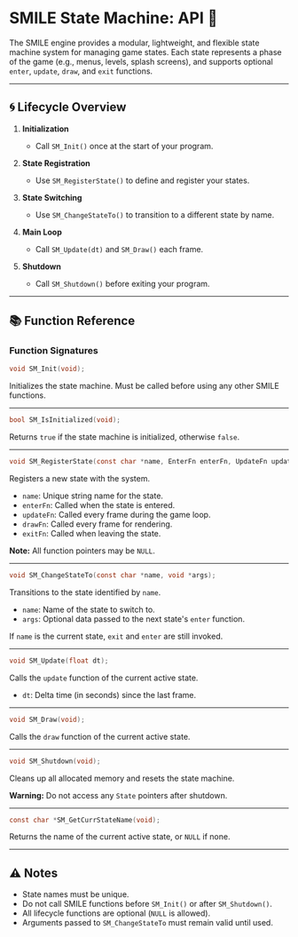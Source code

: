 # SMILE State Machine: API 🤖

The SMILE engine provides a modular, lightweight, and flexible state machine system for managing game states. Each state represents a phase of the game (e.g., menus, levels, splash screens), and supports optional `enter`, `update`, `draw`, and `exit` functions.

---

## 🌀 Lifecycle Overview

1. **Initialization**

   - Call `SM_Init()` once at the start of your program.

2. **State Registration**

   - Use `SM_RegisterState()` to define and register your states.

3. **State Switching**

   - Use `SM_ChangeStateTo()` to transition to a different state by name.

4. **Main Loop**

   - Call `SM_Update(dt)` and `SM_Draw()` each frame.

5. **Shutdown**
   - Call `SM_Shutdown()` before exiting your program.

---

## 📚 Function Reference

### Function Signatures

```c
void SM_Init(void);
```

Initializes the state machine. Must be called before using any other SMILE functions.

---

```c
bool SM_IsInitialized(void);
```

Returns `true` if the state machine is initialized, otherwise `false`.

---

```c
void SM_RegisterState(const char *name, EnterFn enterFn, UpdateFn updateFn, DrawFn drawFn, ExitFn exitFn);
```

Registers a new state with the system.

- `name`: Unique string name for the state.
- `enterFn`: Called when the state is entered.
- `updateFn`: Called every frame during the game loop.
- `drawFn`: Called every frame for rendering.
- `exitFn`: Called when leaving the state.

**Note:** All function pointers may be `NULL`.

---

```c
void SM_ChangeStateTo(const char *name, void *args);
```

Transitions to the state identified by `name`.

- `name`: Name of the state to switch to.
- `args`: Optional data passed to the next state's `enter` function.

If `name` is the current state, `exit` and `enter` are still invoked.

---

```c
void SM_Update(float dt);
```

Calls the `update` function of the current active state.

- `dt`: Delta time (in seconds) since the last frame.

---

```c
void SM_Draw(void);
```

Calls the `draw` function of the current active state.

---

```c
void SM_Shutdown(void);
```

Cleans up all allocated memory and resets the state machine.

**Warning:** Do not access any `State` pointers after shutdown.

---

```c
const char *SM_GetCurrStateName(void);
```

Returns the name of the current active state, or `NULL` if none.

---

## ⚠️ Notes

- State names must be unique.
- Do not call SMILE functions before `SM_Init()` or after `SM_Shutdown()`.
- All lifecycle functions are optional (`NULL` is allowed).
- Arguments passed to `SM_ChangeStateTo` must remain valid until used.
